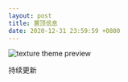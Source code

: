 ```yaml
---
layout: post
title: 置顶信息
date: 2020-12-31 23:59:59 +0800
---
```

![texture theme preview](https://images.unsplash.com/photo-1500322969630-a26ab6eb64cc?ixlib=rb-1.2.1&ixid=eyJhcHBfaWQiOjEyMDd9&w=1000&q=80)

持续更新